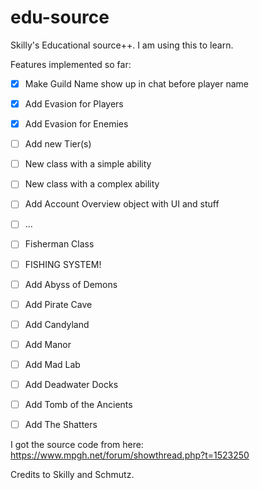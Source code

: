 # edu-source
Skilly's Educational source++.
I am using this to learn.

Features implemented so far:
- [x] Make Guild Name show up in chat before player name
- [x] Add Evasion for Players
- [x] Add Evasion for Enemies
- [ ] Add new Tier(s)
- [ ] New class with a simple ability
- [ ] New class with a complex ability
- [ ] Add Account Overview object with UI and stuff
- [ ] ...
- [ ] Fisherman Class
- [ ] FISHING SYSTEM!

- [ ] Add Abyss of Demons
- [ ] Add Pirate Cave
- [ ] Add Candyland
- [ ] Add Manor
- [ ] Add Mad Lab
- [ ] Add Deadwater Docks
- [ ] Add Tomb of the Ancients
- [ ] Add The Shatters


I got the source code from here:
https://www.mpgh.net/forum/showthread.php?t=1523250

Credits to Skilly and Schmutz.
